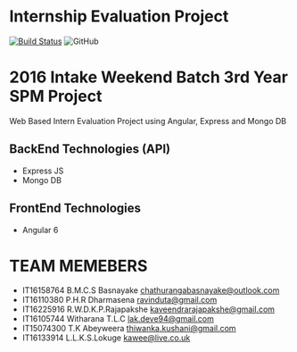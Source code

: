 # Internship Evaluation Project
[![Build Status](https://travis-ci.org/SLIITGroupWork/InternEvaluation-Y3S2-SPM.svg?branch=dev)](https://travis-ci.org/SLIITGroupWork/InternEvaluation-Y3S2-SPM)
![GitHub](https://img.shields.io/github/license/mashape/apistatus.svg)


2016 Intake Weekend Batch 3rd Year SPM Project
==============================================
Web Based Intern Evaluation Project using Angular, Express and Mongo DB

BackEnd Technologies (API)
---------------------
* Express JS
* Mongo DB

FrontEnd Technologies
--------------------
* Angular 6


TEAM MEMEBERS
==============
* IT16158764 B.M.C.S Basnayake chathurangabasnayake@outlook.com
* IT16110380 P.H.R Dharmasena ravinduta@gmail.com
* IT16225916 R.W.D.K.P.Rajapakshe kaveendrarajapakshe@gmail.com
* IT16105744 Witharana T.L.C lak.deve94@gmail.com
* IT15074300 T.K Abeyweera thiwanka.kushani@gmail.com
* IT16133914 L.L.K.S.Lokuge kawee@live.co.uk
